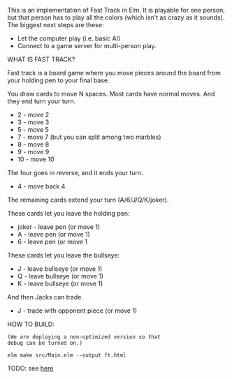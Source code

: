 This is an implementation of Fast Track in Elm.
It is playable for one person, but that person has
to play all the colors (which isn't as crazy as it
sounds).  The biggest next steps are these:

* Let the computer play (i.e. basic AI)
* Connect to a game server for multi-person play.

WHAT IS FAST TRACK?

Fast track is a board game where you move pieces
around the board from your holding pen to your
final base.

You draw cards to move N spaces.  Most cards have
normal moves.  And they end turn your turn.

* 2 - move 2
* 3 - move 3
* 5 - move 5
* 7 - move 7 (but you can split among two marbles)
* 8 - move 8
* 9 - move 9
* 10 - move 10

The four goes in reverse, and it ends your turn.

* 4 - move back 4

The remaining cards extend your turn (A/6/J/Q/K/joker).

These cards let you leave the holding pen:

* joker - leave pen (or move 1)
* A - leave pen (or move 1)
* 6 - leave pen (or move 1

These cards let you leave the bullseye:

* J - leave bullseye (or move 1)
* Q - leave bullseye (or move 1)
* K - leave bullseye (or move 1)

And then Jacks can trade.

* J - trade with opponent piece (or move 1)


HOW TO BUILD:
    
    (We are deploying a non-optimized version so that
    debug can be turned on.)

    elm make src/Main.elm --output ft.html

TODO: see [here](https://github.com/showell/elm-fasttrack/blob/master/todo.txt)

